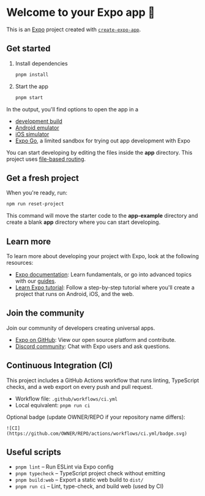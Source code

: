 # Welcome to your Expo app 👋

This is an [Expo](https://expo.dev) project created with [`create-expo-app`](https://www.npmjs.com/package/create-expo-app).

## Get started

1. Install dependencies

   ```bash
   pnpm install
   ```

2. Start the app

   ```bash
   pnpm start
   ```

In the output, you'll find options to open the app in a

- [development build](https://docs.expo.dev/develop/development-builds/introduction/)
- [Android emulator](https://docs.expo.dev/workflow/android-studio-emulator/)
- [iOS simulator](https://docs.expo.dev/workflow/ios-simulator/)
- [Expo Go](https://expo.dev/go), a limited sandbox for trying out app development with Expo

You can start developing by editing the files inside the **app** directory. This project uses [file-based routing](https://docs.expo.dev/router/introduction).

## Get a fresh project

When you're ready, run:

```bash
npm run reset-project
```

This command will move the starter code to the **app-example** directory and create a blank **app** directory where you can start developing.

## Learn more

To learn more about developing your project with Expo, look at the following resources:

- [Expo documentation](https://docs.expo.dev/): Learn fundamentals, or go into advanced topics with our [guides](https://docs.expo.dev/guides).
- [Learn Expo tutorial](https://docs.expo.dev/tutorial/introduction/): Follow a step-by-step tutorial where you'll create a project that runs on Android, iOS, and the web.

## Join the community

Join our community of developers creating universal apps.

- [Expo on GitHub](https://github.com/expo/expo): View our open source platform and contribute.
- [Discord community](https://chat.expo.dev): Chat with Expo users and ask questions.

## Continuous Integration (CI)

This project includes a GitHub Actions workflow that runs linting, TypeScript checks, and a web export on every push and pull request.

- Workflow file: `.github/workflows/ci.yml`
- Local equivalent: `pnpm run ci`

Optional badge (update OWNER/REPO if your repository name differs):

```
![CI](https://github.com/OWNER/REPO/actions/workflows/ci.yml/badge.svg)
```

## Useful scripts

- `pnpm lint` – Run ESLint via Expo config
- `pnpm typecheck` – TypeScript project check without emitting
- `pnpm build:web` – Export a static web build to `dist/`
- `pnpm run ci` – Lint, type-check, and build web (used by CI)
